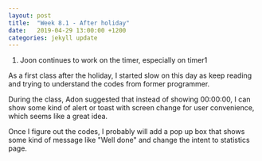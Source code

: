 ```yaml
---
layout: post
title:  "Week 8.1 - After holiday"
date:   2019-04-29 13:00:00 +1200
categories: jekyll update
---
```

1. Joon continues to work on the timer, especially on timer1

As a first class after the holiday, I started slow on this day as keep reading and trying to understand the codes from former programmer.<br>

During the class, Adon suggested that instead of showing 00:00:00, I can show some kind of alert or toast with screen change for user convenience, which seems like a great idea.<br>

Once I figure out the codes, I probably will add a pop up box that shows some kind of message like "Well done" and change the intent to statistics page.